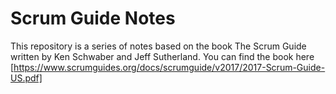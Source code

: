 # Scrum Guide Notes

This repository is a series of notes based on the book The Scrum Guide written by Ken Schwaber and Jeff Sutherland.
You can find the book here [https://www.scrumguides.org/docs/scrumguide/v2017/2017-Scrum-Guide-US.pdf]
